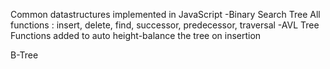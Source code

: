 Common datastructures implemented in JavaScript
-Binary Search Tree
All functions : insert, delete, find, successor, predecessor, traversal
-AVL Tree
Functions added to auto height-balance the tree on insertion

B-Tree
